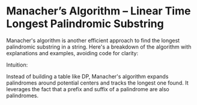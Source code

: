 # Manacher’s Algorithm – Linear Time Longest Palindromic Substring

Manacher's algorithm is another efficient approach to find the longest palindromic substring in a string. Here's a breakdown of the algorithm with explanations and examples, avoiding code for clarity:

Intuition:

Instead of building a table like DP, Manacher's algorithm expands palindromes around potential centers and tracks the longest one found. It leverages the fact that a prefix and suffix of a palindrome are also palindromes.
